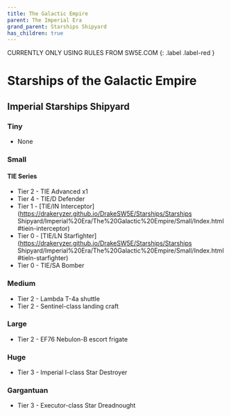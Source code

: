 ```yaml
---
title: The Galactic Empire
parent: The Imperial Era
grand_parent: Starships Shipyard
has_children: true
---
```


CURRENTLY ONLY USING RULES FROM SW5E.COM
{: .label .label-red }

# Starships of the Galactic Empire

## Imperial Starships Shipyard

### Tiny
- None

### Small
#### TIE Series
- Tier 2 - TIE Advanced x1
- Tier 4 - TIE/D Defender
- Tier 1 - [TIE/IN Interceptor](https://drakeryzer.github.io/DrakeSW5E/Starships/Starships Shipyard/Imperial%20Era/The%20Galactic%20Empire/Small/Index.html#tiein-interceptor)
- Tier 0 - [TIE/LN Starfighter](https://drakeryzer.github.io/DrakeSW5E/Starships/Starships Shipyard/Imperial%20Era/The%20Galactic%20Empire/Small/Index.html#tieln-starfighter)
- Tier 0 - TIE/SA Bomber

### Medium
- Tier 2 - Lambda T-4a shuttle
- Tier 2 - Sentinel-class landing craft 

### Large
- Tier 2 - EF76 Nebulon-B escort frigate

### Huge
- Tier 3 - Imperial I-class Star Destroyer

### Gargantuan
- Tier 3 - Executor-class Star Dreadnought